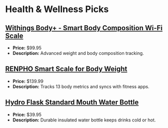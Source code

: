 # Health & Wellness Picks

## [Withings Body+ - Smart Body Composition Wi-Fi Scale](https://www.amazon.com/dp/B074VFY3QD?tag=mychanneld-20)
- **Price:** $99.95
- **Description:** Advanced weight and body composition tracking.

## [RENPHO Smart Scale for Body Weight](https://www.amazon.com/dp/B07Y2XQ4Z4?tag=mychanneld-20)
- **Price:** $139.99
- **Description:** Tracks 13 body metrics and syncs with fitness apps.

## [Hydro Flask Standard Mouth Water Bottle](https://www.amazon.com/dp/B01ACAX6Q0?tag=mychanneld-20)
- **Price:** $39.95
- **Description:** Durable insulated water bottle keeps drinks cold or hot.

